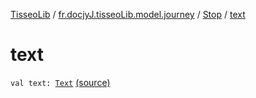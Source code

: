 [TisseoLib](../../index.md) / [fr.docjyJ.tisseoLib.model.journey](../index.md) / [Stop](index.md) / [text](./text.md)

# text

`val text: `[`Text`](../-text/index.md) [(source)](https://github.com/docjyj/tisseoLib/tree/master/src/main/kotlin/fr/docjyJ/tisseoLib/model/journey/Stop.kt#L25)
